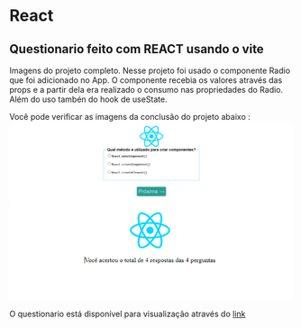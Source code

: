 # React 
## Questionario feito com REACT usando o vite

Imagens do projeto completo.
Nesse projeto foi usado o componente Radio que foi adicionado no App. O componente recebia os valores através das props e a partir dela era realizado o consumo nas propriedades do Radio.
Além do uso tambén do hook de useState.

Você pode verificar as imagens da conclusão do projeto abaixo :
![Alt text](image.png)
![Alt text](image-1.png)

O questionario está disponível para visualização através do [link](https://react-form-lovat.vercel.app/)  